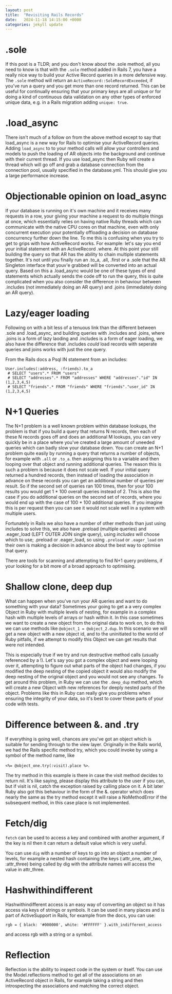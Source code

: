 ```yaml
---
layout: post
title:  "Revisiting Rails Records"
date:   2024-11-18 14:15:00 +0000
categories: jekyll update
---
```


# .sole

If this post is a TLDR; and you don't know about the .sole method, all you need to know is that with the `.sole` method added in Rails 7, you have a really nice way to build your Active Record queries in a more defensive way. The `.sole` method will return an `ActiveRecord::SoleRecordExceeded`, if you've run a query and you get more than one record returned. This can be useful for continually ensuring that your primary keys are all unique or for doing a kind of continuous data validation on any other types of enforced unique data, e.g. in a Rails migration adding `unique: true`.

# .load_async

There isn't much of a follow on from the above method except to say that load_async is a new way for Rails to optimise your ActiveRecord queries. Adding `load_async` to to your method calls will allow your controllers and models to push the loading of AR objects into the background and continue with their current thread. If you use load_async then Ruby will create a thread which will go off and grab a database connection from the connection pool, usually specified in the database.yml. This should give you a large performance increase. 

# Objectionable opinion on load_async

If your database is running on it's own machine and it receives many requests in a row, your giving your machine a request to do multiple things at once, which essentially relies on having native Ruby threads which can communicate with the native CPU cores on that machine, even with only concurrent execution your potentially offloading a decision on database concurrency further down the line. To me this is confusing when you try to get to grips with how ActiveRecord works. For example: let's say you end your initial statement with an ActiveRecord .where. At this point your still building the query so that AR has the ability to chain multiple statements together. It's not until you finally run an .to_a, .all, .first or a .sole that the AR Singleton interface that youv'e grabbed will be converted into an actual query. Based on this a .load_async would be one of these types of end statements which actually sends the code off to run the query, this is quite complicated when you also consider the difference in behaviour between .includes (not immediately doing an AR query) and .joins (immediately doing an AR query).

# Lazy/eager loading

Following on with a bit less of a tenuous link than the different between .sole and .load_async, and building queries with .includes and .joins, where .joins is a form of lazy laoding and .includes is a form of eager loading, we also have the difference that .includes *could* load records with seperate queries and joins works with just the one query. 

From the Rails docs a Psql IN statement from an includes:

```
User.includes(:address, :friends).to_a
 # SELECT "users".* FROM "users"
 # SELECT "addresses".* FROM "addresses" WHERE "addresses"."id" IN (1,2,3,4,5)
 # SELECT "friends".* FROM "friends" WHERE "friends"."user_id" IN (1,2,3,4,5)
```

# N+1 Queries

The N+1 problem is a well known problem within database lookups, the problem is that if you build a query that returns N records, then each of these N records goes off and does an additional M lookups, you can very quickly be in a place where you've created a large amount of uneeded queries which can badly slow your database down. You can create an N+1 problem quite easily by running a query that returns a number of objects, for example with `.all` or `.to_a`. then assigning this to a variable and then looping over that object and running additional queries. The reason this is such a problem is because it does not scale well. If your initial query returned a hundred records, then instead of loading the association in advance on these records you can get an additional number of queries per result. So if the second set of queries ran 100 times, then for your 100 results you would get 1 * 100 overall queries instead of 2. This is also the case if you do additional queries on the second set of records, where you would end up with the case of 100 * 100 additional queries. If you imagine this is per request then you can see it would not scale well in a system with multiple users.

Fortunately in Rails we also have a number of other methods than just using includes to solve this, we also have .preload (multiple queries) and .eager_load (LEFT OUTER JOIN single query), using *includes* will choose which to use; .preload or .eager_load, so using `.preload` or `.eager_load` on their own is making a decision in advance about the best way to optimise that query.

There are tools for scanning and attempting to find N+1 query problems, if your looking for a bit more of a broad approach to optimising.

# Shallow clone, deep dup

What can happen when you've run your AR queries and want to do something with your data? Sometimes your going to get a a very complex Object in Ruby with multiple levels of nesting, for example in a complex hash with multiple levels of arrays or hash within it. In this case sometimes we want to create a new object from the original data to work on, to do this we can use methods like ```@object_1 = @object_2.dup```. In this scenario we will get a new object with a new object id, and to the uninitiated to the world of Ruby pitfalls, if we attempt to modify this Object we can get results that were not intended.

This is especially true if we try and run destructive method calls (usually referenced by a !). Let's say you got a complex object and were looping over it, attempting to figure out what parts of the object had changes, if you modified the deep nesting of the copied object it would also modify the deep nesting of the original object and you would not see any changes. To get around this problem, in Ruby we can use the `.deep_dup` method, which will create a new Object with new references for deeply nested parts of the object. Problems like this in Ruby can really give you problems when ensuring the integrity of your data, so it's best to cover these parts of your code with tests.

# Difference between &. and .try

If everything is going well, chances are you've got an object which is suitable for sending through to the view layer. Originally in the Rails world, we had the Rails specific method try, which you could invoke by using a symbol of the method name, like 

```<%= @object_one.try(:visit).place %>```.

 The try method in this example is there in case the visit method decides to return nil. It's like saying, please display this attribute to the user if you can, but if visit is nil, catch the exception raised by calling place on it. A bit later Ruby also got this behaviour in the form of the &. operator which does nearly the same as the try method except it will raise a NoMethodError if the subsequent method, in this case place is not implemented.

# Fetch/dig

`fetch` can be used to access a key and combined with another argument, if the key is nil then it can return a default value which is very useful.

You can use `dig` with a number of keys to go into an object a number of levels, for example a nested hash containing the keys (:attr_one, :attr_two, :attr_three) being called by dig with the attribute names will access the value in attr_three.

# Hashwithindifferent

Hashwithindifferent access is an easy way of converting an object so it has access via keys of strings or symbols. It can be used in many places and is part of ActiveSupport in Rails, for example from the docs, you can use:

```rgb = { black: '#000000', white: '#FFFFFF' }.with_indifferent_access```

and access rgb with a string or a symbol.

# Reflection

Reflection is the ability to inspect code in the system or itself. You can use the Model.reflections method to get all of the associations on an ActiveRecord object in Rails, for example taking a string and then introspecting the associations and matching the correct object.